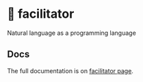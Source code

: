 # 💬 facilitator
Natural language as a programming language

## Docs
The full documentation is on [facilitator page](https://definitylabs.github.io/#/products/facilitator).
